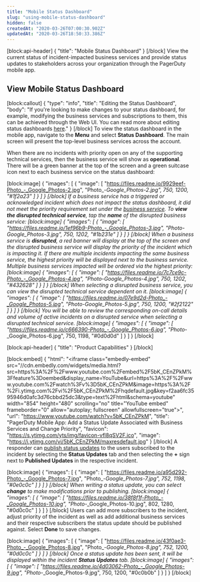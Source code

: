 ```yaml
---
title: "Mobile Status Dashboard"
slug: "using-mobile-status-dashboard"
hidden: false
createdAt: "2020-03-26T07:00:30.902Z"
updatedAt: "2020-03-26T18:50:33.386Z"
---
```

[block:api-header]
{
  "title": "Mobile Status Dashboard"
}
[/block]
View the current status of incident-impacted business services and provide status updates to stakeholders across your organization through the PagerDuty mobile app.

## View Mobile Status Dashboard
[block:callout]
{
  "type": "info",
  "title": "Editing the Status Dashboard",
  "body": "If you're looking to make changes to your status dashboard, for example, modifying the business services and subscriptions to them, this can be achieved through the Web UI. You can read more about editing status dashboards [here](doc:status-dashboard)."
}
[/block]
To view the status dashboard in the mobile app, navigate to the **Menu** and select **Status Dashboard**. The main screen will present the top-level business services across the account. 

When there are no incidents with priority open on any of the supporting technical services, then the business service will show as **operational**. There will be a green banner at the top of the screen and a green suitcase icon next to each business service on the status dashboard:

[block:image]
{
  "images": [
    {
      "image": [
        "https://files.readme.io/9929eef-Photo_-_Google_Photos-2.jpg",
        "Photo_-_Google_Photos-2.jpg",
        750,
        1200,
        "#1f2a23"
      ]
    }
  ]
}
[/block]
If a business service has a triggered or acknowledged incident which does not impact the status dashboard, it did not meet the priority requirement set under the [business service](https://support.pagerduty.com/docs/business-services). To **view the disrupted technical service**, tap the **name** of the disrupted business service: 
[block:image]
{
  "images": [
    {
      "image": [
        "https://files.readme.io/1ef96b9-Photo_-_Google_Photos-3.jpg",
        "Photo_-_Google_Photos-3.jpg",
        750,
        1202,
        "#1b231e"
      ]
    }
  ]
}
[/block]
When a business service is **disrupted**, a red banner will display at the top of the screen and the disrupted business service will display the priority of the incident which is impacting it. If there are multiple incidents impacting the same business service, the highest priority will be displayed next to the business service. Multiple business services impacted will be ordered via the highest priority:
[block:image]
{
  "images": [
    {
      "image": [
        "https://files.readme.io/7c7ce9c-Photo_-_Google_Photos-4.jpg",
        "Photo_-_Google_Photos-4.jpg",
        750,
        1202,
        "#432628"
      ]
    }
  ]
}
[/block]
When selecting a disrupted business service, you can view the disrupted technical service dependent on it.
[block:image]
{
  "images": [
    {
      "image": [
        "https://files.readme.io/07e9d2d-Photo_-_Google_Photos-5.jpg",
        "Photo_-_Google_Photos-5.jpg",
        750,
        1200,
        "#2f2122"
      ]
    }
  ]
}
[/block]
You will be able to review the corresponding on-call details and volume of active incidents on a disrupted service when selecting a disrupted technical service.
[block:image]
{
  "images": [
    {
      "image": [
        "https://files.readme.io/c666390-Photo_-_Google_Photos-6.jpg",
        "Photo_-_Google_Photos-6.jpg",
        750,
        1198,
        "#0d0d0d"
      ]
    }
  ]
}
[/block]

[block:api-header]
{
  "title": "Product Capabilities"
}
[/block]

[block:embed]
{
  "html": "<iframe class=\"embedly-embed\" src=\"//cdn.embedly.com/widgets/media.html?src=https%3A%2F%2Fwww.youtube.com%2Fembed%2F5bK_CEnZPkM%3Ffeature%3Doembed&display_name=YouTube&url=https%3A%2F%2Fwww.youtube.com%2Fwatch%3Fv%3D5bK_CEnZPkM&image=https%3A%2F%2Fi.ytimg.com%2Fvi%2F5bK_CEnZPkM%2Fhqdefault.jpg&key=f2aa6fc3595946d0afc3d76cbbd25dc3&type=text%2Fhtml&schema=youtube\" width=\"854\" height=\"480\" scrolling=\"no\" title=\"YouTube embed\" frameborder=\"0\" allow=\"autoplay; fullscreen\" allowfullscreen=\"true\"></iframe>",
  "url": "https://www.youtube.com/watch?v=5bK_CEnZPkM",
  "title": "PagerDuty Mobile App: Add a Status Update Associated with Business Services and Change Priority",
  "favicon": "https://s.ytimg.com/yts/img/favicon-vfl8qSV2F.ico",
  "image": "https://i.ytimg.com/vi/5bK_CEnZPkM/maxresdefault.jpg"
}
[/block]
A responder can [publish status updates](doc:communicating-with-stakeholders#section-sending-status-updates-to-subscribers) to the users subscribed to the incident by selecting the **Status Updates** tab and then selecting the **+** sign next to **Published Updates** in the respective incident.

[block:image]
{
  "images": [
    {
      "image": [
        "https://files.readme.io/a95d292-Photo_-_Google_Photos-7.jpg",
        "Photo_-_Google_Photos-7.jpg",
        752,
        1198,
        "#0e0c0c"
      ]
    }
  ]
}
[/block]
When writing a status update, you can select **change** to make modifications prior to publishing. 
[block:image]
{
  "images": [
    {
      "image": [
        "https://files.readme.io/38f8f1f-Photo_-_Google_Photos-10.jpg",
        "Photo_-_Google_Photos-10.jpg",
        802,
        1280,
        "#0d0c0c"
      ]
    }
  ]
}
[/block]
Users can add more subscribers to the incident, adjust priority of the incident as well as add additional business services and their respective subscribers the status update should be published against. Select **Done** to save changes.

[block:image]
{
  "images": [
    {
      "image": [
        "https://files.readme.io/43f0ae3-Photo_-_Google_Photos-8.jpg",
        "Photo_-_Google_Photos-8.jpg",
        752,
        1200,
        "#0d0c0c"
      ]
    }
  ]
}
[/block]
Once a status update has been sent, it will be displayed within the incident **Status Updates** tab.
[block:image]
{
  "images": [
    {
      "image": [
        "https://files.readme.io/4d03062-Photo_-_Google_Photos-9.jpg",
        "Photo_-_Google_Photos-9.jpg",
        750,
        1200,
        "#0c0b0b"
      ]
    }
  ]
}
[/block]